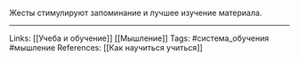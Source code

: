 Жесты стимулируют запоминание и лучшее изучение материала.
___
Links: [[Учеба и обучение]] [[Мышление]]
Tags: #система_обучения #мышление 
References: [[Как научиться учиться]]